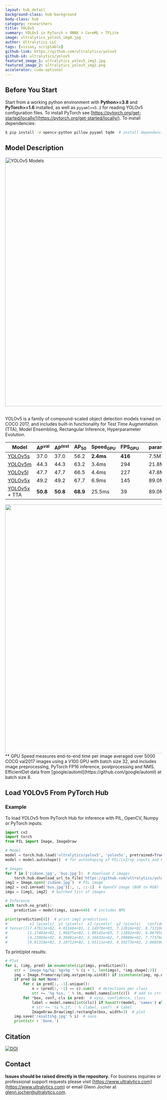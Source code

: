 ```yaml
---
layout: hub_detail
background-class: hub-background
body-class: hub
category: researchers
title: YOLOv5
summary: YOLOv5 in PyTorch > ONNX > CoreML > TFLite
image: ultralytics_yolov5_img0.jpg
author: Ultralytics LLC
tags: [vision, scriptable]
github-link: https://github.com/ultralytics/yolov5
github-id: ultralytics/yolov5
featured_image_1: ultralytics_yolov5_img1.jpg
featured_image_2: ultralytics_yolov5_img2.png
accelerator: cuda-optional
---
```


## Before You Start

Start from a working python environment with **Python>=3.8** and **PyTorch>=1.6** installed, as well as `pyyaml>=5.3` for reading YOLOv5 configuration files. To install PyTorch see [https://pytorch.org/get-started/locally/](https://pytorch.org/get-started/locally/). To install dependencies:
```bash
$ pip install -U opencv-python pillow pyyaml tqdm  # install dependencies
```

## Model Description

<img width="800" alt="YOLOv5 Models" src="https://user-images.githubusercontent.com/26833433/97808084-edfcb100-1c64-11eb-83eb-ffed43a0859f.png">
&nbsp;

YOLOv5 is a family of compound-scaled object detection models trained on COCO 2017, and includes built-in functionality for Test Time Augmentation (TTA), Model Ensembling, Rectangular Inference, Hyperparameter Evolution.

| Model | AP<sup>val</sup> | AP<sup>test</sup> | AP<sub>50</sub> | Speed<sub>GPU</sub> | FPS<sub>GPU</sub> || params | FLOPS |
|---------- |------ |------ |------ | -------- | ------| ------ |------  |  :------: |
| [YOLOv5s](https://github.com/ultralytics/yolov5/releases/tag/v3.0)    | 37.0     | 37.0     | 56.2     | **2.4ms** | **416** || 7.5M   | 13.2B
| [YOLOv5m](https://github.com/ultralytics/yolov5/releases/tag/v3.0)    | 44.3     | 44.3     | 63.2     | 3.4ms     | 294     || 21.8M  | 39.4B
| [YOLOv5l](https://github.com/ultralytics/yolov5/releases/tag/v3.0)    | 47.7     | 47.7     | 66.5     | 4.4ms     | 227     || 47.8M  | 88.1B
| [YOLOv5x](https://github.com/ultralytics/yolov5/releases/tag/v3.0)    | 49.2 | 49.2 | 67.7 | 6.9ms     | 145     || 89.0M  | 166.4B
| [YOLOv5x](https://github.com/ultralytics/yolov5/releases/tag/v3.0) + TTA|**50.8**| **50.8** | **68.9** | 25.5ms    | 39      || 89.0M  | 354.3B

<img src="https://user-images.githubusercontent.com/26833433/90187293-6773ba00-dd6e-11ea-8f90-cd94afc0427f.png" width="800">  
** GPU Speed measures end-to-end time per image averaged over 5000 COCO val2017 images using a V100 GPU with batch size 32, and includes image preprocessing, PyTorch FP16 inference, postprocessing and NMS. EfficientDet data from [google/automl](https://github.com/google/automl) at batch size 8.


## Load YOLOv5 From PyTorch Hub

### Example

To load YOLOv5 from PyTorch Hub for inference with PIL, OpenCV, Numpy or PyTorch inputs:
```python
import cv2
import torch
from PIL import Image, ImageDraw

# Model
model = torch.hub.load('ultralytics/yolov5', 'yolov5s', pretrained=True).fuse().eval()  # yolov5s.pt
model = model.autoshape()  # for autoshaping of PIL/cv2/np inputs and NMS

# Images
for f in ['zidane.jpg', 'bus.jpg']:  # download 2 images
    torch.hub.download_url_to_file('https://github.com/ultralytics/yolov5/releases/download/v1.0/' + f, f)
img1 = Image.open('zidane.jpg')  # PIL image
img2 = cv2.imread('bus.jpg')[:, :, ::-1]  # OpenCV image (BGR to RGB)
imgs = [img1, img2]  # batched list of images

# Inference
with torch.no_grad():
    prediction = model(imgs, size=640)  # includes NMS

print(prediction[0])  # print img1 predictions
#          x1 (pixels)  y1 (pixels)  x2 (pixels)  y2 (pixels)   confidence        class
# tensor([[7.47613e+02, 4.01168e+01, 1.14978e+03, 7.12016e+02, 8.71210e-01, 0.00000e+00],
#         [1.17464e+02, 1.96875e+02, 1.00145e+03, 7.11802e+02, 8.08795e-01, 0.00000e+00],
#         [4.23969e+02, 4.30401e+02, 5.16833e+02, 7.20000e+02, 7.77376e-01, 2.70000e+01],
#         [9.81310e+02, 3.10712e+02, 1.03111e+03, 4.19273e+02, 2.86850e-01, 2.70000e+01]])
```

To print/plot results:
```python
# Plot
for i, (img, pred) in enumerate(zip(imgs, prediction)):
    str = 'Image %g/%g: %gx%g ' % (i + 1, len(imgs), *img.shape[:2])
    img = Image.fromarray(img.astype(np.uint8)) if isinstance(img, np.ndarray) else img  # from np
    if pred is not None:
        for c in pred[:, -1].unique():
            n = (pred[:, -1] == c).sum()  # detections per class
            str += '%g %ss, ' % (n, model.names[int(c)])  # add to string
        for *box, conf, cls in pred:  # xyxy, confidence, class
            label = model.names[int(cls)] if hasattr(model, 'names') else 'class_%g' % cls
            # str += '%s %.2f, ' % (label, conf)  # label
            ImageDraw.Draw(img).rectangle(box, width=3)  # plot
    img.save('results%g.jpg' % i)  # save
    print(str + 'Done.')
```

## Citation

[![DOI](https://zenodo.org/badge/264818686.svg)](https://zenodo.org/badge/latestdoi/264818686)


## Contact

**Issues should be raised directly in the repository.** For business inquiries or professional support requests please visit [https://www.ultralytics.com](https://www.ultralytics.com) or email Glenn Jocher at [glenn.jocher@ultralytics.com](mailto:glenn.jocher@ultralytics.com). 

&nbsp;
